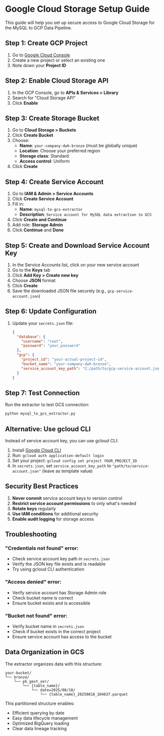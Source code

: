 # Google Cloud Storage Setup Guide

This guide will help you set up secure access to Google Cloud Storage for the MySQL to GCP Data Pipeline.

## Step 1: Create GCP Project

1. Go to [Google Cloud Console](https://console.cloud.google.com/)
2. Create a new project or select an existing one
3. Note down your **Project ID**

## Step 2: Enable Cloud Storage API

1. In the GCP Console, go to **APIs & Services > Library**
2. Search for "Cloud Storage API"
3. Click **Enable**

## Step 3: Create Storage Bucket

1. Go to **Cloud Storage > Buckets**
2. Click **Create Bucket**
3. Choose:
   - **Name**: `your-company-dwh-bronze` (must be globally unique)
   - **Location**: Choose your preferred region
   - **Storage class**: Standard
   - **Access control**: Uniform
4. Click **Create**

## Step 4: Create Service Account

1. Go to **IAM & Admin > Service Accounts**
2. Click **Create Service Account**
3. Fill in:
   - **Name**: `mysql-to-gcs-extractor`
   - **Description**: `Service account for MySQL data extraction to GCS`
4. Click **Create and Continue**
5. Add role: **Storage Admin**
6. Click **Continue** and **Done**

## Step 5: Create and Download Service Account Key

1. In the Service Accounts list, click on your new service account
2. Go to the **Keys** tab
3. Click **Add Key > Create new key**
4. Choose **JSON** format
5. Click **Create**
6. Save the downloaded JSON file securely (e.g., `gcp-service-account.json`)

## Step 6: Update Configuration

1. Update your `secrets.json` file:
   ```json
   {
     "database": {
       "username": "root",
       "password": "your_password"
     },
     "gcp": {
       "project_id": "your-actual-project-id",
       "bucket_name": "your-company-dwh-bronze",
       "service_account_key_path": "C:/path/to/gcp-service-account.json"
     }
   }
   ```

## Step 7: Test Connection

Run the extractor to test GCS connection:
```bash
python mysql_to_gcs_extractor.py
```

## Alternative: Use gcloud CLI

Instead of service account key, you can use gcloud CLI:

1. Install [Google Cloud CLI](https://cloud.google.com/sdk/docs/install)
2. Run: `gcloud auth application-default login`
3. Set your project: `gcloud config set project YOUR_PROJECT_ID`
4. In `secrets.json`, set `service_account_key_path` to `"path/to/service-account.json"` (leave as template value)

## Security Best Practices

1. **Never commit** service account keys to version control
2. **Restrict service account permissions** to only what's needed
3. **Rotate keys** regularly
4. **Use IAM conditions** for additional security
5. **Enable audit logging** for storage access

## Troubleshooting

### "Credentials not found" error:
- Check service account key path in `secrets.json`
- Verify the JSON key file exists and is readable
- Try using gcloud CLI authentication

### "Access denied" error:
- Verify service account has Storage Admin role
- Check bucket name is correct
- Ensure bucket exists and is accessible

### "Bucket not found" error:
- Verify bucket name in `secrets.json`
- Check if bucket exists in the correct project
- Ensure service account has access to the bucket

## Data Organization in GCS

The extractor organizes data with this structure:
```
your-bucket/
└── bronze/
    └── pk_gest_xer/
        └── {table_name}/
            └── date=2025/08/18/
                └── {table_name}_20250818_104637.parquet
```

This partitioned structure enables:
- Efficient querying by date
- Easy data lifecycle management
- Optimized BigQuery loading
- Clear data lineage tracking
